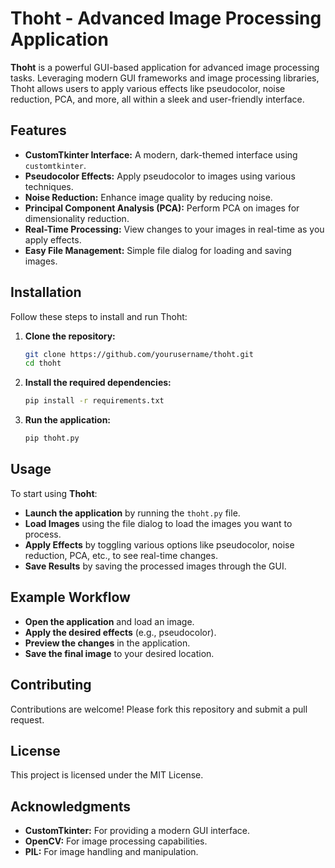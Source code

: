 # **Thoht - Advanced Image Processing Application**

**Thoht** is a powerful GUI-based application for advanced image processing tasks. Leveraging modern GUI frameworks and image processing libraries, Thoht allows users to apply various effects like pseudocolor, noise reduction, PCA, and more, all within a sleek and user-friendly interface.

## **Features**
- **CustomTkinter Interface:** A modern, dark-themed interface using `customtkinter`.
- **Pseudocolor Effects:** Apply pseudocolor to images using various techniques.
- **Noise Reduction:** Enhance image quality by reducing noise.
- **Principal Component Analysis (PCA):** Perform PCA on images for dimensionality reduction.
- **Real-Time Processing:** View changes to your images in real-time as you apply effects.
- **Easy File Management:** Simple file dialog for loading and saving images.

## **Installation**

Follow these steps to install and run Thoht:

1. **Clone the repository:**
   ```bash
   git clone https://github.com/yourusername/thoht.git
   cd thoht

1. **Install the required dependencies:**
   ```bash
   pip install -r requirements.txt

2. **Run the application:**
   ```bash
   pip thoht.py

## **Usage**

To start using **Thoht**:

- **Launch the application** by running the `thoht.py` file.
- **Load Images** using the file dialog to load the images you want to process.
- **Apply Effects** by toggling various options like pseudocolor, noise reduction, PCA, etc., to see real-time changes.
- **Save Results** by saving the processed images through the GUI.

## **Example Workflow**

- **Open the application** and load an image.
- **Apply the desired effects** (e.g., pseudocolor).
- **Preview the changes** in the application.
- **Save the final image** to your desired location.

## **Contributing**

Contributions are welcome! Please fork this repository and submit a pull request.

## **License**

This project is licensed under the MIT License.

## **Acknowledgments**

- **CustomTkinter:** For providing a modern GUI interface.
- **OpenCV:** For image processing capabilities.
- **PIL:** For image handling and manipulation.


   
   

